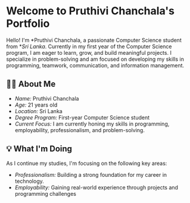 # Welcome to Pruthivi Chanchala's Portfolio

Hello! I'm *Pruthivi Chanchala, a passionate Computer Science student from **Sri Lanka*. Currently in my first year of the Computer Science program, I am eager to learn, grow, and build meaningful projects. I specialize in problem-solving and am focused on developing my skills in programming, teamwork, communication, and information management.

## 👨‍💻 About Me

- *Name:* Pruthivi Chanchala
- *Age:* 21 years old
- *Location:* Sri Lanka
- *Degree Program:* First-year Computer Science student
- *Current Focus:* I am currently honing my skills in programming, employability, professionalism, and problem-solving. 

## 💡 What I'm Doing

As I continue my studies, I'm focusing on the following key areas:

- *Professionalism:* Building a strong foundation for my career in technology.
- *Employability:* Gaining real-world experience through projects and programming challenges

